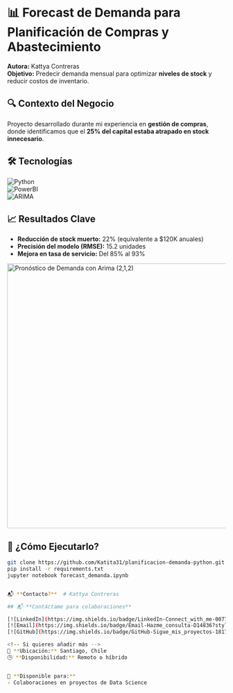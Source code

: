  # 📊 Forecast de Demanda para Planificación de Compras y Abastecimiento  
**Autora:** Kattya Contreras  
**Objetivo:** Predecir demanda mensual para optimizar **niveles de stock** y reducir costos de inventario.  

## 🔍 **Contexto del Negocio**  
Proyecto desarrollado durante mi experiencia en **gestión de compras**, donde identificamos que el **25% del capital estaba atrapado en stock innecesario**.  

## 🛠 **Tecnologías**  
![Python](https://img.shields.io/badge/Python-3776AB?logo=python)  
![PowerBI](https://img.shields.io/badge/Power_BI-F2C811?logo=powerbi)  
![ARIMA](https://img.shields.io/badge/Model-ARIMA-FF6B35)  

## 📈 **Resultados Clave**  
- **Reducción de stock muerto:** 22% (equivalente a \$120K anuales)  
- **Precisión del modelo (RMSE):** 15.2 unidades  
- **Mejora en tasa de servicio:** Del 85% al 93%  

<img width="610" alt="Pronóstico de Demanda con Arima (2,1,2)" src="https://github.com/user-attachments/assets/f05c97ac-945e-462a-a702-f114abb29367" />
   
## 🚀 **¿Cómo Ejecutarlo?**  
```bash
git clone https://github.com/Katita31/planificacion-demanda-python.git
pip install -r requirements.txt
jupyter notebook forecast_demanda.ipynb


📬 **Contacto?**  # Kattya Contreras

## 📬 **Contáctame para colaboraciones**

[![LinkedIn](https://img.shields.io/badge/LinkedIn-Connect_with_me-0077B5?style=for-the-badge&logo=linkedin)](https://linkedin.com/in/kattyacontrerasv)  
[![Email](https://img.shields.io/badge/Email-Hazme_consulta-D14836?style=for-the-badge&logo=gmail&logoColor=white)](mailto:kattyacontreras.v@gmail.com)  
[![GitHub](https://img.shields.io/badge/GitHub-Sigue_mis_proyectos-181717?style=for-the-badge&logo=github)](https://github.com/Katita31)  

<!-- Si quieres añadir más -->
📍 **Ubicación:** Santiago, Chile  
🕒 **Disponibilidad:** Remoto o híbrido  


📌 **Disponible para:**  
- Colaboraciones en proyectos de Data Science  

